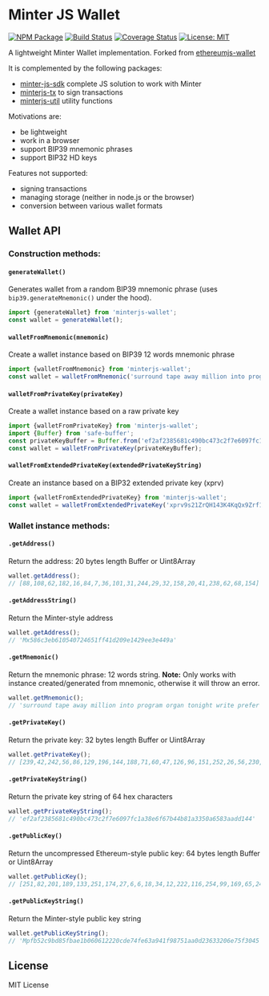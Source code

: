 # Minter JS Wallet

[![NPM Package](https://img.shields.io/npm/v/minterjs-wallet.svg?style=flat-square)](https://www.npmjs.org/package/minterjs-wallet)
[![Build Status](https://img.shields.io/travis/com/MinterTeam/minterjs-wallet/master.svg?style=flat-square)](https://travis-ci.com/MinterTeam/minterjs-wallet)
[![Coverage Status](https://img.shields.io/coveralls/github/MinterTeam/minterjs-wallet/master.svg?style=flat-square)](https://coveralls.io/github/MinterTeam/minterjs-wallet?branch=master)
[![License: MIT](https://img.shields.io/badge/License-MIT-yellow.svg?style=flat-square)](https://github.com/MinterTeam/minterjs-wallet/blob/master/LICENSE)

A lightweight Minter Wallet implementation.
Forked from [ethereumjs-wallet](https://github.com/ethereumjs/ethereumjs-wallet)

It is complemented by the following packages:
- [minter-js-sdk](https://github.com/MinterTeam/minter-js-sdk) complete JS solution to work with Minter
- [minterjs-tx](https://github.com/MinterTeam/minterjs-tx) to sign transactions
- [minterjs-util](https://github.com/MinterTeam/minterjs-util) utility functions

Motivations are:
- be lightweight
- work in a browser
- support BIP39 mnemonic phrases
- support BIP32 HD keys

Features not supported:
- signing transactions
- managing storage (neither in node.js or the browser)
- conversion between various wallet formats

## Wallet API

### Construction methods:

#### `generateWallet()`
Generates wallet from a random BIP39 mnemonic phrase (uses `bip39.generateMnemonic()` under the hood).
```js
import {generateWallet} from 'minterjs-wallet';
const wallet = generateWallet();
```

#### `walletFromMnemonic(mnemonic)`
Create a wallet instance based on BIP39 12 words mnemonic phrase
```js
import {walletFromMnemonic} from 'minterjs-wallet';
const wallet = walletFromMnemonic('surround tape away million into program organ tonight write prefer inform cool');
```

#### `walletFromPrivateKey(privateKey)`
Create a wallet instance based on a raw private key
```js
import {walletFromPrivateKey} from 'minterjs-wallet';
import {Buffer} from 'safe-buffer';
const privateKeyBuffer = Buffer.from('ef2af2385681c490bc473c2f7e6097fc1a38e6f67b44b81a3350a6583aadd144', 'hex')
const wallet = walletFromPrivateKey(privateKeyBuffer);
```

#### `walletFromExtendedPrivateKey(extendedPrivateKeyString)`
Create an instance based on a BIP32 extended private key (xprv)
```js
import {walletFromExtendedPrivateKey} from 'minterjs-wallet';
const wallet = walletFromExtendedPrivateKey('xprv9s21ZrQH143K4KqQx9Zrf1eN8EaPQVFxM2Ast8mdHn7GKiDWzNEyNdduJhWXToy8MpkGcKjxeFWd8oBSvsz4PCYamxR7TX49pSpp3bmHVAY');
```


### Wallet instance methods:

#### `.getAddress()`
Return the address: 20 bytes length Buffer or Uint8Array
```js
wallet.getAddress();
// [88,108,62,182,16,84,7,36,101,31,244,29,32,158,20,41,238,62,68,154]
```

#### `.getAddressString()`
Return the Minter-style address
```js
wallet.getAddress();
// 'Mx586c3eb610540724651ff41d209e1429ee3e449a'
```

#### `.getMnemonic()`
Return the mnemonic phrase: 12 words string. 
**Note:** Only works with instance created/generated from mnemonic, otherwise it will throw an error.
```js
wallet.getMnemonic();
// 'surround tape away million into program organ tonight write prefer inform cool'
```

#### `.getPrivateKey()`
Return the private key: 32 bytes length Buffer or Uint8Array
```js
wallet.getPrivateKey();
// [239,42,242,56,86,129,196,144,188,71,60,47,126,96,151,252,26,56,230,246,123,68,184,26,51,80,166,88,58,173,209,68]
```

#### `.getPrivateKeyString()`
Return the private key string of 64 hex characters
```js
wallet.getPrivateKeyString();
// 'ef2af2385681c490bc473c2f7e6097fc1a38e6f67b44b81a3350a6583aadd144'
```

#### `.getPublicKey()`
Return the uncompressed Ethereum-style public key: 64 bytes length Buffer or Uint8Array
```js
wallet.getPublicKey();
// [251,82,201,189,133,251,174,27,6,6,18,34,12,222,116,254,99,169,65,249,135,81,170,13,35,99,50,6,231,95,48,69,41,47,96,75,240,242,9,77,23,168,173,59,137,223,128,80,144,69,34,91,145,21,255,133,112,189,68,8,42,245,210,116]
```

#### `.getPublicKeyString()`
Return the Minter-style public key string
```js
wallet.getPublicKeyString();
// 'Mpfb52c9bd85fbae1b060612220cde74fe63a941f98751aa0d23633206e75f3045'
```

## License

MIT License
